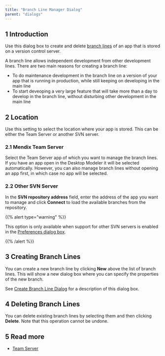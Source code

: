 ```yaml
---
title: "Branch Line Manager Dialog"
parent: "dialogs"
---
```


## 1 Introduction
Use this dialog box to create and delete [branch lines](version-control#branch-line) of an app that is stored on a version control server.

A branch line allows independent development from other development lines. There are two main reasons for creating a branch line:
* To do maintenance development in the branch line on a version of your app that is running in production, while still keeping on developing in the main line
* To start deveoping a very large feature that will take more than a day to develop in the branch line, without disturbing other development in the main line

## 2 Location

Use this setting to select the location where your app is stored. This can be either the Team Server or another SVN server.

### 2.1 Mendix Team Server

Select the Team Server app of which you want to manage the branch lines. If you have an app open in the Desktop Modeler it will be selected automatically. However, you can also manage branch lines without opening an app first, in which case no app will be selected.

### 2.2 Other SVN Server

In the **SVN repository address** field, enter the address of the app you want to manage and click **Connect** to load the available branches from the repository.

{{% alert type="warning" %}}

This option is only available when support for other SVN servers is enabled in the [Preferences dialog box](preferences-dialog#enabled).

{{% /alert %}}

## 3 Creating Branch Lines

You can create a new branch line by clicking **New** above the list of branch lines. This will show a new dialog box where you can specify the properties of the new branch.

See [Create Branch Line Dialog](create-branch-line-dialog) for a description of this dialog box.

## 4 Deleting Branch Lines

You can delete existing branch lines by selecting them and then clicking **Delete**. Note that this operation cannot be undone.

## 5 Read more

* [Team Server](team-server)
